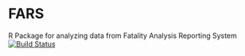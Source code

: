 # FARS
R Package for analyzing data from Fatality Analysis Reporting System
[![Build Status](https://travis-ci.org/shubh-b/FARS.svg?branch=master)](https://travis-ci.org/shubh-b/FARS)
